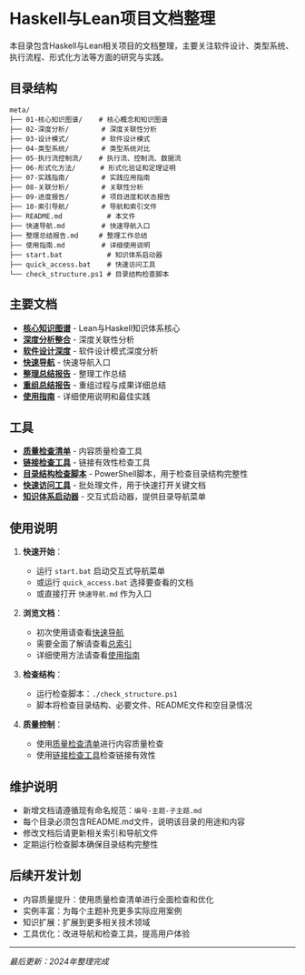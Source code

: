 # Haskell与Lean项目文档整理

本目录包含Haskell与Lean相关项目的文档整理，主要关注软件设计、类型系统、执行流程、形式化方法等方面的研究与实践。

## 目录结构

```
meta/
├── 01-核心知识图谱/    # 核心概念和知识图谱
├── 02-深度分析/        # 深度关联性分析
├── 03-设计模式/        # 软件设计模式
├── 04-类型系统/        # 类型系统对比
├── 05-执行流控制流/    # 执行流、控制流、数据流
├── 06-形式化方法/      # 形式化验证和定理证明
├── 07-实践指南/        # 实践应用指南
├── 08-关联分析/        # 关联性分析
├── 09-进度报告/        # 项目进度和状态报告
├── 10-索引导航/        # 导航和索引文件
├── README.md           # 本文件
├── 快速导航.md         # 快速导航入口
├── 整理总结报告.md     # 整理工作总结
├── 使用指南.md         # 详细使用说明
├── start.bat           # 知识体系启动器
├── quick_access.bat    # 快速访问工具
└── check_structure.ps1 # 目录结构检查脚本
```

## 主要文档

- **[核心知识图谱](01-核心知识图谱/01-知识图谱-核心.md)** - Lean与Haskell知识体系核心
- **[深度分析整合](02-深度分析/01-深度分析-整合.md)** - 深度关联性分析
- **[软件设计深度](02-深度分析/02-软件设计-深度.md)** - 软件设计模式深度分析
- **[快速导航](快速导航.md)** - 快速导航入口
- **[整理总结报告](整理总结报告.md)** - 整理工作总结
- **[重组总结报告](reorganization_summary.md)** - 重组过程与成果详细总结
- **[使用指南](使用指南.md)** - 详细使用说明和最佳实践

## 工具

- **[质量检查清单](10-索引导航/quality_check.md)** - 内容质量检查工具
- **[链接检查工具](10-索引导航/link_checker.md)** - 链接有效性检查工具
- **[目录结构检查脚本](check_structure.ps1)** - PowerShell脚本，用于检查目录结构完整性
- **[快速访问工具](quick_access.bat)** - 批处理文件，用于快速打开关键文档
- **[知识体系启动器](start.bat)** - 交互式启动器，提供目录导航菜单

## 使用说明

1. **快速开始**：
   - 运行 `start.bat` 启动交互式导航菜单
   - 或运行 `quick_access.bat` 选择要查看的文档
   - 或直接打开 `快速导航.md` 作为入口

2. **浏览文档**：
   - 初次使用请查看[快速导航](快速导航.md)
   - 需要全面了解请查看[总索引](10-索引导航/01-总索引.md)
   - 详细使用方法请查看[使用指南](使用指南.md)

3. **检查结构**：
   - 运行检查脚本：`./check_structure.ps1`
   - 脚本将检查目录结构、必要文件、README文件和空目录情况

4. **质量控制**：
   - 使用[质量检查清单](10-索引导航/quality_check.md)进行内容质量检查
   - 使用[链接检查工具](10-索引导航/link_checker.md)检查链接有效性

## 维护说明

- 新增文档请遵循现有命名规范：`编号-主题-子主题.md`
- 每个目录必须包含README.md文件，说明该目录的用途和内容
- 修改文档后请更新相关索引和导航文件
- 定期运行检查脚本确保目录结构完整性

## 后续开发计划

- 内容质量提升：使用质量检查清单进行全面检查和优化
- 实例丰富：为每个主题补充更多实际应用案例
- 知识扩展：扩展到更多相关技术领域
- 工具优化：改进导航和检查工具，提高用户体验

---

*最后更新：2024年整理完成*
